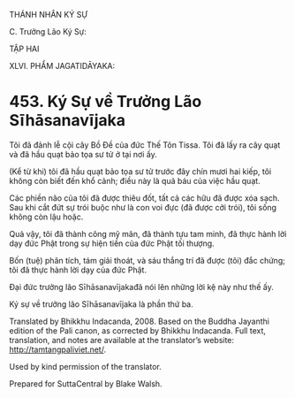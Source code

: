 THÁNH NHÂN KÝ SỰ

C. Trưởng Lão Ký Sự:

TẬP HAI

XLVI. PHẨM JAGATIDĀYAKA:

# 453\. Ký Sự về Trưởng Lão Sīhāsanavījaka

Tôi đã đảnh lễ cội cây Bồ Đề của đức Thế Tôn Tissa. Tôi đã lấy ra cây quạt và đã hầu quạt bảo tọa sư tử ở tại nơi ấy.

(Kể từ khi) tôi đã hầu quạt bảo tọa sư tử trước đây chín mươi hai kiếp, tôi không còn biết đến khổ cảnh; điều này là quả báu của việc hầu quạt.

Các phiền não của tôi đã được thiêu đốt, tất cả các hữu đã được xóa sạch. Sau khi cắt đứt sự trói buộc như là con voi đực (đã được cởi trói), tôi sống không còn lậu hoặc.

Quả vậy, tôi đã thành công mỹ mãn, đã thành tựu tam minh, đã thực hành lời dạy đức Phật trong sự hiện tiền của đức Phật tối thượng.

Bốn (tuệ) phân tích, tám giải thoát, và sáu thắng trí đã được (tôi) đắc chứng; tôi đã thực hành lời dạy của đức Phật.

Đại đức trưởng lão Sīhāsanavījakađã nói lên những lời kệ này như thế ấy.

Ký sự về trưởng lão Sīhāsanavījaka là phần thứ ba.

Translated by Bhikkhu Indacanda, 2008. Based on the Buddha Jayanthi edition of the Pali canon, as corrected by Bhikkhu Indacanda. Full text, translation, and notes are available at the translator’s website: http://tamtangpaliviet.net/.

Used by kind permission of the translator.

Prepared for SuttaCentral by Blake Walsh.